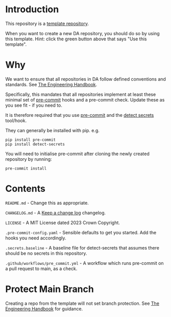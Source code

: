# Introduction
This repository is a [template repository](https://docs.github.com/en/repositories/creating-and-managing-repositories/creating-a-repository-from-a-template).

When you want to create a new DA repository, you should do so by using this template.  Hint: click the green button above that says "Use this template".

# Why
We want to ensure that all repositories in DA follow defined conventions and standards. See [The Engineering Handbook](https://national-archives.atlassian.net/wiki/spaces/DAAE/pages/47775767/Engineering+Handbook).

Specifically, this mandates that all repositories implement at least these minimal set of [pre-commit](https://pre-commit.com/) hooks and a pre-commit check.  Update these as you see fit - if you need to.

It is therefore required that you use [pre-commit](https://pre-commit.com/) and the [detect secrets](https://github.com/Yelp/detect-secrets) tool/hook.

They can generally be installed with pip. e.g.

```
pip install pre-commit
pip install detect-secrets
```

You will need to initialise pre-commit after cloning the newly created repository by running:

```pre-commit install```

# Contents
```README.md``` - Change this as appropriate.

```CHANGELOG.md``` - A [Keep a change log](https://keepachangelog.com/en/1.0.0/) changelog.

```LICENSE``` - A MIT License dated 2023 Crown Copyright.

```.pre-commit-config.yaml``` - Sensible defaults to get you started.  Add the hooks you need accordingly.

```.secrets.baseline``` - A baseline file for detect-secrets that assumes there should be no secrets in this repository.

```.github/workflows/pre_commit.yml``` - A workflow which runs pre-commit on a pull request to main, as a check.

# Protect Main Branch
Creating a repo from the template will not set branch protection. 
See [The Engineering Handbook](https://national-archives.atlassian.net/wiki/spaces/DAAE/pages/47775767/Engineering+Handbook) for guidance.
